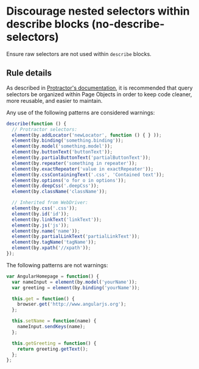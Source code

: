 # Discourage nested selectors within describe blocks (no-describe-selectors)

Ensure raw selectors are not used within `describe` blocks.

## Rule details

As described in [Protractor's documentation](https://github.com/angular/protractor/blob/master/docs/page-objects.md), it is recommended that query selectors be organized within Page Objects in order to keep code cleaner, more reusable, and easier to maintain.

Any use of the following patterns are considered warnings:

```js
describe(function () {
  // Protractor selectors:
  element(by.addLocator('newLocator', function () { } ));
  element(by.binding('something.binding'));
  element(by.model('something.model'));
  element(by.buttonText('buttonText'));
  element(by.partialButtonText('partialButtonText'));
  element(by.repeater('something in repeater'));
  element(by.exactRepeater('value in exactRepeater'));
  element(by.cssContainingText('.css', 'Contained text'));
  element(by.options('o for o in options'));
  element(by.deepCss('.deepCss'));
  element(by.className('className'));

  // Inherited from WebDriver:
  element(by.css('.css'));
  element(by.id('id'));
  element(by.linkText('linkText'));
  element(by.js('js'));
  element(by.name('name'));
  element(by.partialLinkText('partialLinkText'));
  element(by.tagName('tagName'));
  element(by.xpath('//xpath'));
});
```

The following patterns are not warnings:

```js
var AngularHomepage = function() {
  var nameInput = element(by.model('yourName'));
  var greeting = element(by.binding('yourName'));

  this.get = function() {
    browser.get('http://www.angularjs.org');
  };

  this.setName = function(name) {
    nameInput.sendKeys(name);
  };

  this.getGreeting = function() {
    return greeting.getText();
  };
};
```
